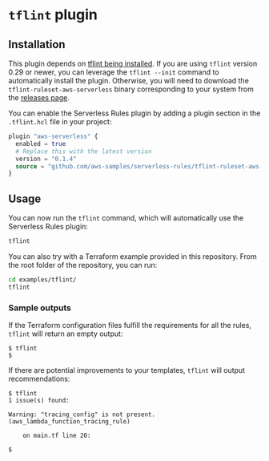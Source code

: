 `tflint` plugin
===============

## Installation

This plugin depends on [tflint being installed](https://github.com/terraform-linters/tflint#installation). If you are using `tflint` version 0.29 or newer, you can leverage the `tflint --init` command to automatically install the plugin. Otherwise, you will need to download the `tflint-ruleset-aws-serverless` binary corresponding to your system from the [releases page](https://github.com/awslabs/serverless-rules/releases).

You can enable the Serverless Rules plugin by adding a plugin section in the `.tflint.hcl` file in your project:

```terraform
plugin "aws-serverless" {
  enabled = true
  # Replace this with the latest version
  version = "0.1.4"
  source = "github.com/aws-samples/serverless-rules/tflint-ruleset-aws-serverless"
}
```

## Usage

You can now run the `tflint` command, which will automatically use the Serverless Rules plugin:

```bash
tflint
```

You can also try with a Terraform example provided in this repository. From the root folder of the repository, you can run:

```bash
cd examples/tflint/
tflint 
```

### Sample outputs

If the Terraform configuration files fulfill the requirements for all the rules, `tflint` will return an empty output:

```
$ tflint
$
```

If there are potential improvements to your templates, `tflint` will output recommendations:

```
$ tflint
1 issue(s) found:

Warning: "tracing_config" is not present. (aws_lambda_function_tracing_rule)

    on main.tf line 20:

$
```